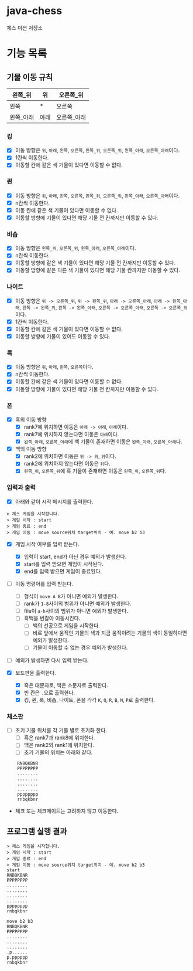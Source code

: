 # java-chess

체스 미션 저장소


# 기능 목록

## 기물 이동 규칙
| 왼쪽_위  | 위     | 오른쪽_위  |
|-------|-------|--------|
| 왼쪽    | *     | 오른쪽    |
| 왼쪽_아래 | 아래    | 오른쪽_아래 |

### 킹
- [x] 이동 방향은 `위`, `아래`, `왼쪽`, `오른쪽`, `왼쪽_위`, `오른쪽_위`, `왼쪽_아래`, `오른쪽_아래`이다.
- [x] 1칸씩 이동한다.
- [x] 이동할 칸에 같은 색 기물이 있다면 이동할 수 없다.

### 퀸
- [x] 이동 방향은 `위`, `아래`, `왼쪽`, `오른쪽`, `왼쪽_위`, `오른쪽_위`, `왼쪽_아래`, `오른쪽_아래`이다.
- [x] n칸씩 이동한다.
- [x] 이동 칸에 같은 색 기물이 있다면 이동할 수 없다.
- [x] 이동할 방향에 기물이 있다면 해당 기물 전 칸까지만 이동할 수 있다.

### 비숍
- [x] 이동 방향은 `왼쪽_위`, `오른쪽_위`, `왼쪽_아래`, `오른쪽_아래`이다.
- [x] n칸씩 이동한다.
- [x] 이동할 방향에 같은 색 기물이 있다면 해당 기물 전 칸까지만 이동할 수 있다.
- [x] 이동할 방향에 같은 다른 색 기물이 있다면 해당 기물 칸까지만 이동할 수 있다.

### 나이트
- [x] 이동 방향은 `위 -> 오른쪽_위`, `위 -> 왼쪽_위`, `아래 -> 오른쪽_아래`, `아래 -> 왼쪽_아래`,
      `왼쪽 -> 왼쪽_위`, `왼쪽 -> 왼쪽_아래`, `오른쪽 -> 오른쪽_아래`, `오른쪽 -> 오른쪽_위`이다.
- [x] 1칸씩 이동한다.
- [x] 이동할 칸에 같은 색 기물이 있다면 이동할 수 없다.
- [x] 이동할 방향에 기물이 있어도 이동할 수 있다.

### 룩
- [x] 이동 방향은 `위`, `아래`, `왼쪽`, `오른쪽`이다.
- [x] n칸씩 이동한다.
- [x] 이동할 칸에 같은 색 기물이 있다면 이동할 수 없다.
- [x] 이동할 방향에 기물이 있다면 해당 기물 전 칸까지만 이동할 수 있다.

### 폰
- [x] 흑의 이동 방향
  - [x] rank7에 위치하면 이동은 `아래 -> 아래`, `아래`이다.
  - [x] rank7에 위치하지 않는다면 이동은 `아래`이다.
  - [x] `왼쪽_아래`, `오른쪽_아래`에 백 기물이 존재하면 이동은 `왼쪽_아래`, `오른쪽_아래`다.

- [x] 백의 이동 방향
  - [x] rank2에 위치하면 이동은 `위 -> 위`, `위`이다.
  - [x] rank2에 위치하지 않는다면 이동은 `위`다.
  - [x] `왼쪽_위`, `오른쪽_위`에 흑 기물이 존재하면 이동은 `왼쪽_위`, `오른쪽_위`다.

### 입력과 출력
- [x] 아래와 같이 시작 메시지를 출력한다.
```
> 체스 게임을 시작합니다.
> 게임 시작 : start
> 게임 종료 : end
> 게임 이동 : move source위치 target위치 - 예. move b2 b3
```
- [x] 게임 시작 여부를 입력 받는다.
  - [x] 입력이 start, end가 아닌 경우 예외가 발생한다.
  - [x] start를 입력 받으면 게임이 시작된다.
  - [x] end를 입력 받으면 게임이 종료된다.
- [ ] 이동 명령어를 입력 받는다.
  - [ ] 형식이 `move A B`가 아니면 예외가 발생한다.
  - [ ] rank가 `1-8`사이의 범위가 아니면 예외가 발생한다.
  - [ ] file이 `a-h`사이의 범위가 아니면 예외가 발생한다.
  - [ ] 흑백을 번갈아 이동시킨다.
    - [ ] 백의 선공으로 게임을 시작한다.
    - [ ] 바로 앞에서 움직인 기물의 색과 지금 움직이려는 기물의 색이 동일하다면 예외가 발생한다.
    - [ ] 기물이 이동할 수 없는 경우 예외가 발생한다.
- [ ] 예외가 발생하면 다시 입력 받는다.

- [x] 보드판을 출력한다.
  - [x] 흑은 대문자로, 백은 소문자로 출력한다.
  - [x] 빈 칸은 `.`으로 출력한다.
  - [x] 킹, 퀸, 룩, 비숍, 나이트, 폰을 각각 `K`, `Q`, `R`, `B`, `N`, `P`로 출력한다.

### 체스판
- [ ] 초기 기물 위치를 각 기물 별로 초기화 한다.
  - [ ] 흑은 rank7과 rank8에 위치한다.
  - [ ] 백은 rank2와 rank1에 위치한다.
  - [ ] 초기 기물의 위치는 아래와 같다.
```    
    RNBQKBNR
    PPPPPPPP
    ........
    ........
    ........
    ........
    pppppppp
    rnbqkbnr
```

- 체크 또는 체크메이트는 고려하지 않고 이동한다.

## 프로그램 실행 결과

```
> 체스 게임을 시작합니다.
> 게임 시작 : start
> 게임 종료 : end
> 게임 이동 : move source위치 target위치 - 예. move b2 b3
start
RNBQKBNR
PPPPPPPP
........
........
........
........
pppppppp
rnbqkbnr

move b2 b3
RNBQKBNR
PPPPPPPP
........
........
........
.p......
p.pppppp
rnbqkbnr
```
